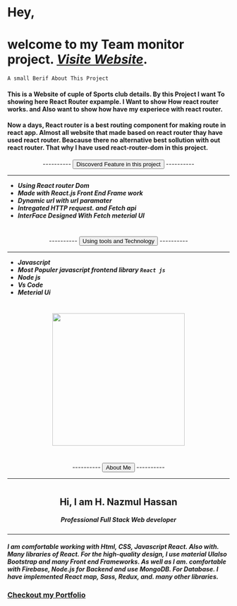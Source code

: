 
# Hey, 
# welcome to my Team monitor project. ***[Visite Website](https://react-router-asnmnt.netlify.app)***.

`A small Berif About This Project`
#### This is a Website of cuple of Sports club details. By this Project I want To showing here React Router expample. I Want to show How react router works. and Also want to show how have my  experiece with react router. 

#### Now a days, React router is a best routing component for making route in react app. Almost all website that made based on react router thay have used react router. Beacause there no alternative best sollution with out react router. That why I have used react-router-dom in this project. 

<div align="center">
    ----------
    <button> Discoverd Feature in this project </button>
    ----------
    <hr/>
 </div>
 
 * ***Using React router Dom***
 * ***Made with React.js Front End Frame work***
 * ***Dynamic url with url paramater***
 * ***Intregated HTTP request. and Fetch api*** 
 * ***InterFace Designed With Fetch meterial UI*** 


 

#
<div align="center">
    ----------
    <button>Using tools and Technology </button>
    ----------
    <hr/>
 </div>
 
 * ***Javascript***
 * ***Most Populer javascript frontend library `React js`***
 * ***Node js***
 * ***Vs Code*** 
 * ***Meterial Ui*** 


 

#



<div align="center"><img width="300px"  src="https://i.ibb.co/PjqRcb5/Screenshot-31.png" /> </div>




#
<div align="center">
    ----------
    <button>About Me</button>
    ----------
    <hr/>
 </div>

#
<div align="center">
    <h2>Hi, I am <b>H. Nazmul Hassan </b> </h2>
    <h5>Professional Full Stack Web developer</h5>
   <hr>
 </div>

#### ***I am comfortable working with Html, CSS, Javascript React. Also with. Many libraries of React. For the high-quality design, I use material UIalso Bootstrap and many Front end Frameworks. As well as I am. comfortable with Firebase, Node.js for Backend and use MongoDB. For Database. I have implemented React map, Sass, Redux, and. many other libraries.***

### [Checkout my Portfolio](https://web-hnazmul.web.app/)